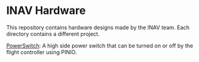 INAV Hardware
=============

This repository contains hardware designs made by the INAV team.
Each directory contains a different project.

[PowerSwitch](PowerSwitch): A high side power switch that
can be turned on or off by the flight controller using PINIO.
